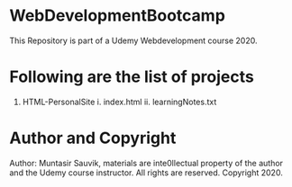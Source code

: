 # WebDevelopmentBootcamp
This Repository is part of a Udemy Webdevelopment course 2020.

# Following are the list of projects
1. HTML-PersonalSite
  i. index.html
  ii. learningNotes.txt

# Author and Copyright
Author: Muntasir Sauvik, materials are inte0llectual property of the author and 
the Udemy course instructor. All rights are reserved. Copyright 2020.
